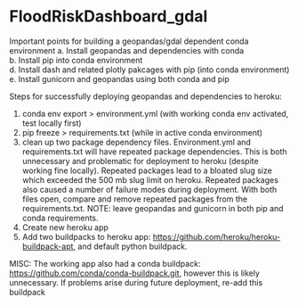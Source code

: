 # FloodRiskDashboard_gdal

Important points for building a geopandas/gdal dependent conda environment
a. Install geopandas and dependencies with conda  
b. Install pip into conda environment  
d. Install dash and related plotly pakcages with pip (into conda environment)  
e. Install gunicorn and geopandas using both conda and pip  

Steps for successfully deploying geopandas and dependencies to heroku:
1. conda env export > environment.yml (with working conda env activated, test locally first)
2. pip freeze > requirements.txt (while in active conda environment)
3. clean up two package dependency files.  Environment.yml and requirements.txt will have repeated package dependencies.  This is 
 both unnecessary and problematic for deployment to heroku (despite working fine locally).  Repeated packages lead to a bloated slug size which exceeded the 500 mb slug limit on heroku.  Repeated packages also caused a number of failure modes during deployment. With both files open, compare and remove repeated packages from the requirements.txt.  NOTE: leave geopandas and gunicorn in both pip and conda requirements.
 4. Create new heroku app
 5. Add two buildpacks to heroku app: https://github.com/heroku/heroku-buildpack-apt, and default python buildpack.  
 
 MISC: The working app also had a conda buildpack: https://github.com/conda/conda-buildpack.git, however this is likely unnecessary.  If problems arise during future deployment, re-add this buildpack

